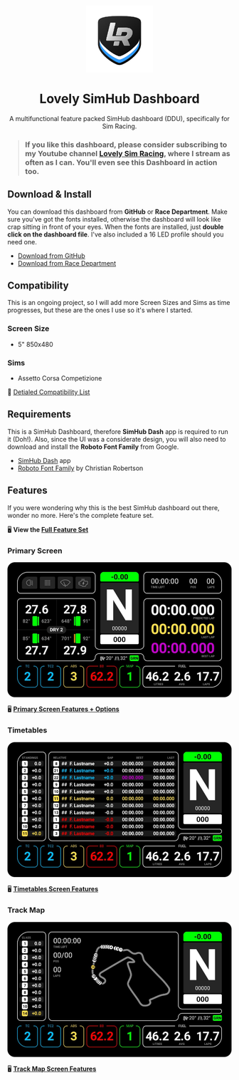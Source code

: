 <p align="center">
<img width="150" height="150" alt="Lovely Sim Racing" src="images/lr-logo-small.png">
</p>

<h1 align="center">Lovely SimHub Dashboard</h1>

<p align="center">
A multifunctional feature packed SimHub dashboard (DDU), specifically for Sim Racing.
</p>



> ### If you like this dashboard, please consider subscribing to my Youtube channel [Lovely Sim Racing](http://j76.me/LSR), where I stream as often as I can. You'll even see this Dashboard in action too.

## Download & Install
You can download this dashboard from **GitHub** or **Race Department**. Make sure you've got the fonts installed, otherwise the dashboard will look like crap sitting in front of your eyes. When the fonts are installed, just **double click on the dashboard file**. I've also included a 16 LED profile should you need one.

* [Download from GitHub]()
* [Download from Race Department]()

## Compatibility
This is an ongoing project, so I will add more Screen Sizes and Sims as time progresses, but these are the ones I use so it's where I started.

### Screen Size
* 5" 850x480

### Sims
* Assetto Corsa Competizione

🧬 [Detialed Compatibility List](compatibility.md)

## Requirements
This is a SimHub Dashboard, therefore **SimHub Dash** app is required to run it (Doh!). Also, since the UI was a considerate design, you will also need to download and install the **Roboto Font Family** from Google.

* [SimHub Dash](https://www.simhubdash.com) app
* [Roboto Font Family](https://fonts.google.com/specimen/Roboto) by Christian Robertson

## Features
If you were wondering why this is the best SimHub dashboard out there, wonder no more. Here's the complete feature set.

🖥 **View the [Full Feature Set](features.md)**

### Primary Screen
[![Primary Screen](images/Primary.jpg)](primary.md)

🖥 **[Primary Screen Features + Options](primary.md)**

### Timetables
[![Timetables](images/AlternateTimetables.jpg)](timetables.md)

🖥 **[Timetables Screen Features](timetables.md)**


### Track Map
[![Primary Screen](images/AlternateMap.jpg)](track-map.md)

🖥 **[Track Map Screen Features](track-map.md)**